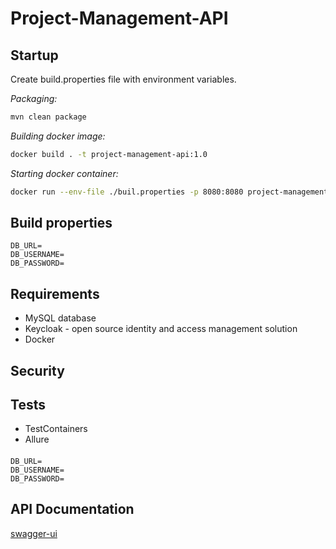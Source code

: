 # Project-Management-API

## Startup

Create build.properties file with environment variables.

_Packaging:_

```bash
mvn clean package
```

_Building docker image:_

```bash
docker build . -t project-management-api:1.0
```

_Starting docker container:_

```bash
docker run --env-file ./buil.properties -p 8080:8080 project-management-api:1.0
```

## Build properties

```properties
DB_URL=
DB_USERNAME=
DB_PASSWORD=
```

## Requirements

- MySQL database
- Keycloak - open source identity and access management solution
- Docker

## Security

## Tests

- TestContainers
- Allure

#### 

```properties
DB_URL=
DB_USERNAME=
DB_PASSWORD=
```

## API Documentation

[swagger-ui](http://localhost:8080/swagger-ui/index.html?configUrl=/v3/api-docs/swagger-config#/)